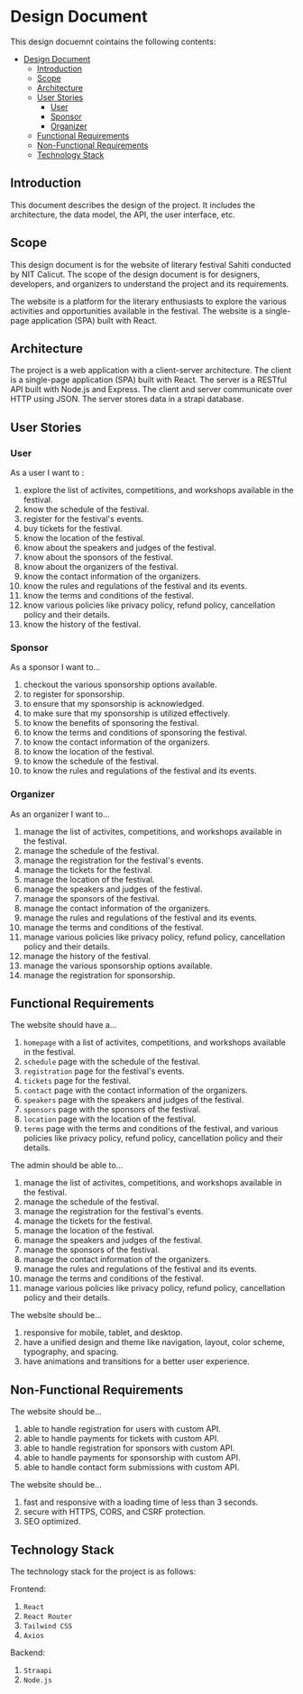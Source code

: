 # Design Document

This design docuemnt cointains the following contents:

- [Design Document](#design-document)
  - [Introduction](#introduction)
  - [Scope](#scope)
  - [Architecture](#architecture)
  - [User Stories](#user-stories)
    - [User](#user)
    - [Sponsor](#sponsor)
    - [Organizer](#organizer)
  - [Functional Requirements](#functional-requirements)
  - [Non-Functional Requirements](#non-functional-requirements)
  - [Technology Stack](#technology-stack)

## Introduction

This document describes the design of the project. It includes the architecture, the data model, the API, the user interface, etc.

## Scope

This design document is for the website of literary festival Sahiti conducted by NIT Calicut. The scope of the design document is for designers, developers, and organizers to understand the project and its requirements.

 The website is a platform for the literary enthusiasts to explore the various activities and opportunities available in the festival. The website is a single-page application (SPA) built with React.

## Architecture

The project is a web application with a client-server architecture. The client is a single-page application (SPA) built with React. The server is a RESTful API built with Node.js and Express. The client and server communicate over HTTP using JSON. The server stores data in a strapi database.

## User Stories

### User

As a user I want to :

1. explore the list of activites, competitions, and workshops available in the festival.
2. know the schedule of the festival.
3. register for the festival's events.
4. buy tickets for the festival.
5. know the location of the festival.
6. know about the speakers and judges of the festival.
7. know about the sponsors of the festival.
8. know about the organizers of the festival.
9. know the contact information of the organizers.
10. know the rules and regulations of the festival and its events.
11. know the terms and conditions of the festival.
12. know various policies like privacy policy, refund policy, cancellation policy and their details.
13. know the history of the festival.

### Sponsor

As a sponsor I want to...

1. checkout the various sponsorship options available.
2. to register for sponsorship.
3. to ensure that my sponsorship is acknowledged.
4. to make sure that my sponsorship is utilized effectively.
5. to know the benefits of sponsoring the festival.
6. to know the terms and conditions of sponsoring the festival.
7. to know the contact information of the organizers.
8. to know the location of the festival.
9. to know the schedule of the festival.
10. to know the rules and regulations of the festival and its events.

### Organizer

As an organizer I want to...

1. manage the list of activites, competitions, and workshops available in the festival.
2. manage the schedule of the festival.
3. manage the registration for the festival's events.
4. manage the tickets for the festival.
5. manage the location of the festival.
6. manage the speakers and judges of the festival.
7. manage the sponsors of the festival.
8. manage the contact information of the organizers.
9. manage the rules and regulations of the festival and its events.
10. manage the terms and conditions of the festival.
11. manage various policies like privacy policy, refund policy, cancellation policy and their details.
12. manage the history of the festival.
13. manage the various sponsorship options available.
14. manage the registration for sponsorship.


## Functional Requirements

The website should have a...

1. `homepage` with a list of activites, competitions, and workshops available in the festival.
2. `schedule` page with the schedule of the festival.
3. `registration` page for the festival's events.
4. `tickets` page for the festival.
5. `contact` page with the contact information of the organizers.
6. `speakers` page with the speakers and judges of the festival.
7. `sponsors` page with the sponsors of the festival.
8. `location` page with the location of the festival.
9. `terms` page with the terms and conditions of the festival, and various policies like privacy policy, refund policy, cancellation policy and their details.

The admin should be able to...

1. manage the list of activites, competitions, and workshops available in the festival.
2. manage the schedule of the festival.
3. manage the registration for the festival's events.
4. manage the tickets for the festival.
5. manage the location of the festival.
6. manage the speakers and judges of the festival.
7. manage the sponsors of the festival.
8. manage the contact information of the organizers.
9. manage the rules and regulations of the festival and its events.
10. manage the terms and conditions of the festival.
11. manage various policies like privacy policy, refund policy, cancellation policy and their details.

The website should be...

1. responsive for mobile, tablet, and desktop.
2. have a unified design and theme like navigation, layout, color scheme, typography, and spacing.
3. have animations and transitions for a better user experience.

## Non-Functional Requirements

The website should be...

1. able to handle registration for users with custom API.
2. able to handle payments for tickets with custom API.
3. able to handle registration for sponsors with custom API.
4. able to handle payments for sponsorship with custom API.
5. able to handle contact form submissions with custom API.

The website should be...

1. fast and responsive with a loading time of less than 3 seconds.
2. secure with HTTPS, CORS, and CSRF protection.
3. SEO optimized.

## Technology Stack

The technology stack for the project is as follows:

Frontend:

1. `React`
2. `React Router`
3. `Tailwind CSS`
4. `Axios`

Backend:

1. `Straapi`
2. `Node.js`